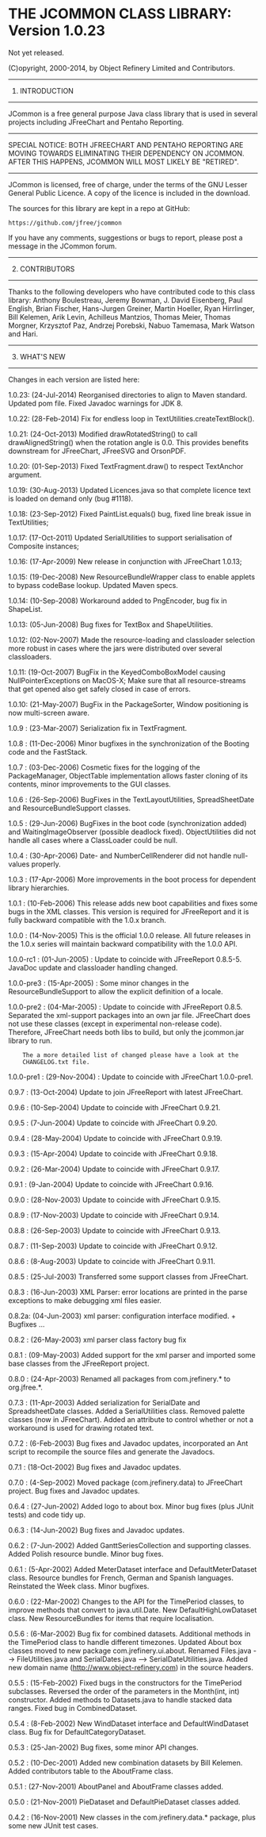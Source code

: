 THE JCOMMON CLASS LIBRARY: Version 1.0.23
=========================================

Not yet released.

(C)opyright, 2000-2014, by Object Refinery Limited and Contributors.

-----------------
1.  INTRODUCTION
-----------------
JCommon is a free general purpose Java class library that is used in
several projects including JFreeChart and Pentaho Reporting.

*****
SPECIAL NOTICE:  BOTH JFREECHART AND PENTAHO REPORTING ARE MOVING TOWARDS
ELIMINATING THEIR DEPENDENCY ON JCOMMON.  AFTER THIS HAPPENS, JCOMMON WILL
MOST LIKELY BE "RETIRED".
*****

JCommon is licensed, free of charge, under the terms of the GNU Lesser
General Public Licence.  A copy of the licence is included in the download.

The sources for this library are kept in a repo at GitHub:

    https://github.com/jfree/jcommon

If you have any comments, suggestions or bugs to report, please post a
message in the JCommon forum.

-----------------
2.  CONTRIBUTORS
-----------------
Thanks to the following developers who have contributed code to this
class library:  Anthony Boulestreau, Jeremy Bowman, J. David
Eisenberg, Paul English, Brian Fischer, Hans-Jurgen Greiner, Martin Hoeller,
Ryan Hirrlinger, Bill Kelemen, Arik Levin, Achilleus Mantzios, Thomas Meier,
Thomas Morgner, Krzysztof Paz, Andrzej Porebski, Nabuo Tamemasa, Mark Watson
and Hari.

---------------
3.  WHAT'S NEW
---------------
Changes in each version are listed here:

1.0.23: (24-Jul-2014) Reorganised directories to align to Maven standard.
                      Updated pom file.  Fixed Javadoc warnings for JDK 8.

1.0.22: (28-Feb-2014) Fix for endless loop in TextUtilities.createTextBlock().

1.0.21: (24-Oct-2013) Modified drawRotatedString() to call drawAlignedString()
                      when the rotation angle is 0.0.  This provides benefits
                      downstream for JFreeChart, JFreeSVG and OrsonPDF.

1.0.20: (01-Sep-2013) Fixed TextFragment.draw() to respect TextAnchor argument.

1.0.19: (30-Aug-2013) Updated Licences.java so that complete licence text is 
                      loaded on demand only (bug #1118).

1.0.18: (23-Sep-2012) Fixed PaintList.equals() bug, fixed line break issue in
                      TextUtilities;

1.0.17: (17-Oct-2011) Updated SerialUtilities to support serialisation of
                      Composite instances;

1.0.16: (17-Apr-2009) New release in conjunction with JFreeChart 1.0.13;

1.0.15: (19-Dec-2008) New ResourceBundleWrapper class to enable applets to
                      bypass codeBase lookup.  Updated Maven specs.

1.0.14: (10-Sep-2008) Workaround added to PngEncoder, bug fix in ShapeList.

1.0.13: (05-Jun-2008) Bug fixes for TextBox and ShapeUtilities.

1.0.12: (02-Nov-2007) Made the resource-loading and classloader selection more
        robust in cases where the jars were distributed over several
        classloaders.

1.0.11: (19-Oct-2007) BugFix in the KeyedComboBoxModel causing
        NullPointerExceptions on MacOS-X; Make sure that all resource-streams
        that get opened also get safely closed in case of errors.

1.0.10: (21-May-2007) BugFix in the PackageSorter, Window positioning is now
        multi-screen aware.

1.0.9 : (23-Mar-2007) Serialization fix in TextFragment.

1.0.8 : (11-Dec-2006) Minor bugfixes in the synchronization of the Booting code
        and the FastStack.

1.0.7 : (03-Dec-2006) Cosmetic fixes for the logging of the PackageManager,
        ObjectTable implementation allows faster cloning of its contents,
        minor improvements to the GUI classes.

1.0.6 : (26-Sep-2006) BugFixes in the TextLayoutUtilities, SpreadSheetDate and
        ResourceBundleSupport classes.

1.0.5 : (29-Jun-2006) BugFixes in the boot code (synchronization added) and
        WaitingImageObserver (possible deadlock fixed). ObjectUtilities
		did not handle all cases where a ClassLoader could be null.

1.0.4 : (30-Apr-2006) Date- and NumberCellRenderer did not handle null-values
        properly.

1.0.3 : (17-Apr-2006) More improvements in the boot process for dependent
        library hierarchies.

1.0.1 : (10-Feb-2006) This release adds new boot capabilities and fixes
        some bugs in the XML classes. This version is required for
        JFreeReport and it is fully backward compatible with the 1.0.x
        branch.

1.0.0 : (14-Nov-2005) This is the official 1.0.0 release.  All future
        releases in the 1.0.x series will maintain backward compatibility
        with the 1.0.0 API.

1.0.0-rc1 : (01-Jun-2005) : Update to coincide with JFreeReport 0.8.5-5.
        JavaDoc update and classloader handling changed.

1.0.0-pre3 : (15-Apr-2005) : Some minor changes in the ResourceBundleSupport
        to allow the explicit definition of a locale.

1.0.0-pre2 : (04-Mar-2005) : Update to coincide with JFreeReport 0.8.5.
        Separated the xml-support packages into an own jar file.
        JFreeChart does not use these classes (except in experimental
        non-release code). Therefore, JFreeChart needs both libs to
        build, but only the jcommon.jar library to run.

        The a more detailed list of changed please have a look at the
        CHANGELOG.txt file.

1.0.0-pre1 : (29-Nov-2004) : Update to coincide with JFreeChart 1.0.0-pre1.

0.9.7 : (13-Oct-2004) Update to join JFreeReport with latest JFreeChart.

0.9.6 : (10-Sep-2004) Update to coincide with JFreeChart 0.9.21.

0.9.5 : (7-Jun-2004) Update to coincide with JFreeChart 0.9.20.

0.9.4 : (28-May-2004) Update to coincide with JFreeChart 0.9.19.

0.9.3 : (15-Apr-2004) Update to coincide with JFreeChart 0.9.18.

0.9.2 : (26-Mar-2004) Update to coincide with JFreeChart 0.9.17.

0.9.1 : (9-Jan-2004) Update to coincide with JFreeChart 0.9.16.

0.9.0 : (28-Nov-2003) Update to coincide with JFreeChart 0.9.15.

0.8.9 : (17-Nov-2003) Update to coincide with JFreeChart 0.9.14.

0.8.8 : (26-Sep-2003) Update to coincide with JFreeChart 0.9.13.

0.8.7 : (11-Sep-2003) Update to coincide with JFreeChart 0.9.12.

0.8.6 : (8-Aug-2003) Update to coincide with JFreeChart 0.9.11.

0.8.5 : (25-Jul-2003) Transferred some support classes from JFreeChart.

0.8.3 : (16-Jun-2003) XML Parser: error locations are printed in the
        parse exceptions to make debugging xml files easier.

0.8.2a: (04-Jun-2003) xml parser: configuration interface modified.
	+ Bugfixes ...

0.8.2 : (26-May-2003) xml parser class factory bug fix

0.8.1 : (09-May-2003) Added support for the xml parser and imported
        some base classes from the JFreeReport project.

0.8.0 : (24-Apr-2003) Renamed all packages from com.jrefinery.*
        to org.jfree.*.

0.7.3 : (11-Apr-2003) Added serialization for SerialDate and
        SpreadsheetDate classes.  Added a SerialUtilities class.
        Removed palette classes (now in JFreeChart).  Added an
        attribute to control whether or not a workaround is used for
        drawing rotated text.

0.7.2 : (6-Feb-2003) Bug fixes and Javadoc updates, incorporated an
        Ant script to recompile the source files and generate the
        Javadocs.

0.7.1 : (18-Oct-2002) Bug fixes and Javadoc updates.

0.7.0 : (4-Sep-2002) Moved package (com.jrefinery.data) to JFreeChart
        project. Bug fixes and Javadoc updates.

0.6.4 : (27-Jun-2002) Added logo to about box. Minor bug fixes (plus
        JUnit tests) and code tidy up.

0.6.3 : (14-Jun-2002) Bug fixes and Javadoc updates.

0.6.2 : (7-Jun-2002) Added GanttSeriesCollection and supporting
        classes.  Added Polish resource bundle.  Minor bug fixes.

0.6.1 : (5-Apr-2002) Added MeterDataset interface and
        DefaultMeterDataset class. Resource bundles for French, German
        and Spanish languages. Reinstated the Week class.  Minor bugfixes.

0.6.0 : (22-Mar-2002) Changes to the API for the TimePeriod classes,
        to improve methods that convert to java.util.Date.  New
        DefaultHighLowDataset class.  New ResourceBundles for items
        that require localisation.

0.5.6 : (6-Mar-2002) Bug fix for combined datasets.  Additional
        methods in the TimePeriod class to handle different
        timezones. Updated About box classes moved to new package
        com.jrefinery.ui.about.  Renamed Files.java -->
        FileUtilities.java and SerialDates.java -->
        SerialDateUtilities.java.  Added new domain name
        (http://www.object-refinery.com) in the source headers.

0.5.5 : (15-Feb-2002) Fixed bugs in the constructors for the
        TimePeriod subclasses.  Reversed the order of the parameters
        in the Month(int, int) constructor.  Added methods to
        Datasets.java to handle stacked data ranges.  Fixed bug in
        CombinedDataset.

0.5.4 : (8-Feb-2002) New WindDataset interface and DefaultWindDataset
        class.  Bug fix for DefaultCategoryDataset.

0.5.3 : (25-Jan-2002) Bug fixes, some minor API changes.

0.5.2 : (10-Dec-2001) Added new combination datasets by Bill Kelemen.
        Added contributors table to the AboutFrame class.

0.5.1 : (27-Nov-2001) AboutPanel and AboutFrame classes added.

0.5.0 : (21-Nov-2001) PieDataset and DefaultPieDataset classes added.

0.4.2 : (16-Nov-2001) New classes in the com.jrefinery.data.* package,
        plus some new JUnit test cases.
